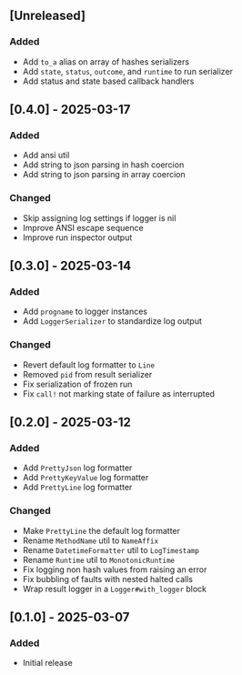 ## [Unreleased]

### Added
- Add `to_a` alias on array of hashes serializers
- Add `state`, `status`, `outcome`, and `runtime` to run serializer
- Add status and state based callback handlers

## [0.4.0] - 2025-03-17

### Added
- Add ansi util
- Add string to json parsing in hash coercion
- Add string to json parsing in array coercion
### Changed
- Skip assigning log settings if logger is nil
- Improve ANSI escape sequence
- Improve run inspector output

## [0.3.0] - 2025-03-14
### Added
- Add `progname` to logger instances
- Add `LoggerSerializer` to standardize log output
### Changed
- Revert default log formatter to `Line`
- Removed `pid` from result serializer
- Fix serialization of frozen run
- Fix `call!` not marking state of failure as interrupted

## [0.2.0] - 2025-03-12
### Added
- Add `PrettyJson` log formatter
- Add `PrettyKeyValue` log formatter
- Add `PrettyLine` log formatter
### Changed
- Make `PrettyLine` the default log formatter
- Rename `MethodName` util to `NameAffix`
- Rename `DatetimeFormatter` util to `LogTimestamp`
- Rename `Runtime` util to `MonotonicRuntime`
- Fix logging non hash values from raising an error
- Fix bubbling of faults with nested halted calls
- Wrap result logger in a `Logger#with_logger` block

## [0.1.0] - 2025-03-07
### Added
- Initial release
